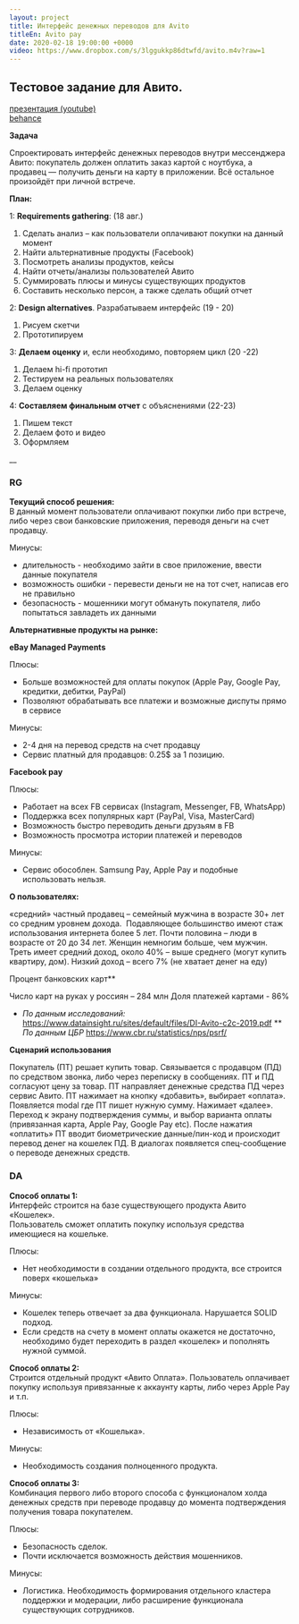 ```yaml
---
layout: project
title: Интерфейс денежных переводов для Avito
titleEn: Avito pay
date: 2020-02-18 19:00:00 +0000
video: https://www.dropbox.com/s/3lggukkp86dtwfd/avito.m4v?raw=1
---
```


## <span class="mark">Тестовое задание для Авито.</span>

[презентация (youtube)](https://www.youtube.com/watch?v=I03_lIDUIZU&feature=youtu.be)  
[behance](https://www.behance.net/gallery/115104197/Avitopay-designing-interface-for-money-transfers?tracking_source=for_you_feed_user_published)

**Задача**

Спроектировать интерфейс денежных переводов внутри мессенджера Авито: 
покупатель должен оплатить заказ картой с ноутбука, а продавец — получить деньги на карту в приложении. Всё остальное произойдёт при личной встрече.

**План:**

1: **Requirements gathering**: (18 авг.)
1. Сделать анализ – как пользователи оплачивают покупки на данный момент
2. Найти альтернативные продукты (Facebook)
3. Посмотреть анализы продуктов, кейсы 
4. Найти отчеты/анализы пользователей Авито
5. Суммировать плюсы и минусы существующих продуктов
6. Составить несколько персон, а также сделать общий отчет  

2: **Design alternatives**. Разрабатываем интерфейс (19 - 20)
1. Рисуем скетчи
2. Прототипируем

3: **Делаем оценку** и, если необходимо, повторяем цикл (20 -22)  
1. Делаем hi-fi прототип
2. Тестируем на реальных пользователях
3. Делаем оценку

4: **Составляем финальным отчет** с объяснениями (22-23)  
1. Пишем текст
2. Делаем фото и видео
3. Оформляем

__

### RG

**Текущий способ решения:**  
В данный момент пользователи оплачивают покупки либо при встрече, либо через свои банковские приложения, переводя деньги на счет продавцу. 

Минусы:  
* длительность - необходимо зайти в свое приложение, ввести данные покупателя
* возможность ошибки - перевести деньги не на тот счет, написав его не правильно
* безопасность - мошенники могут обмануть покупателя, либо попытаться завладеть их данными


**Альтернативные продукты на рынке:**

**eBay Managed Payments**  

Плюсы:  
* Больше возможностей для оплаты покупок (Apple Pay, Google Pay, кредитки, дебитки, PayPal)
* Позволяют обрабатывать все платежи и возможные диспуты прямо в сервисе

Минусы:
* 2-4 дня на перевод средств на счет продавцу
* Сервис платный для продавцов: 0.25$ за 1 позицию.

**Facebook pay**

Плюсы:
* Работает на всех FB сервисах (Instagram, Messenger, FB, WhatsApp)
* Поддержка всех популярных карт (PayPal, Visa, MasterCard)
* Возможность быстро переводить деньги друзьям в FB
* Возможность просмотра истории платежей и переводов

Минусы:
* Сервис обособлен. Samsung Pay, Apple Pay и подобные использовать нельзя.


**О пользователях:**

«средний» частный продавец – семейный мужчина в возрасте 30+ лет со средним уровнем дохода. 
Подавляющее большинство имеют стаж использования интернета более 5 лет.
Почти половина – люди в возрасте от 20 до 34 лет.
Женщин немногим больше, чем мужчин.
Треть имеет средний доход, около 40% – выше среднего (могут купить квартиру, дом). Низкий доход – всего 7% (не хватает денег на еду)

Процент банковских карт\**

Число карт на руках у россиян  – 284 млн
Доля платежей картами - 86%

* _По данным исследований:_
https://www.datainsight.ru/sites/default/files/DI-Avito-c2c-2019.pdf
** _По данным ЦБР_
https://www.cbr.ru/statistics/nps/psrf/

**Сценарий использования**

Покупатель (ПТ) решает купить товар. Связывается с продавцом (ПД) по средством звонка, либо через переписку в сообщениях. ПТ и ПД согласуют цену за товар. ПТ направляет денежные средства ПД через сервис Авито. ПТ нажимает на кнопку «добавить», выбирает «оплата». Появляется modal где ПТ пишет нужную сумму. Нажимает «далее». Переход к экрану подтверждения суммы, и выбор варианта оплаты (привязанная карта, Apple Pay, Google Pay etc). После нажатия «оплатить» ПТ вводит биометрические данные/пин-код и происходит перевод денег на кошелек ПД. В диалогах появляется спец-сообщение о переводе денежных средств.  


### DA

**Способ оплаты 1:**  
Интерфейс строится на базе существующего продукта Авито «Кошелек».  
Пользователь сможет оплатить покупку используя средства имеющиеся на кошельке. 

Плюсы:
* Нет необходимости в создании отдельного продукта, все строится поверх «кошелька»

Минусы:
* Кошелек теперь отвечает за два функционала. Нарушается SOLID подход.
* Если средств на счету в момент оплаты окажется не достаточно, необходимо будет переходить в раздел «кошелек» и пополнять нужной суммой.

**Способ оплаты 2:**  
Строится отдельный продукт «Авито Оплата». Пользователь оплачивает покупку используя привязанные к аккаунту карты, либо через Apple Pay и т.п.

Плюсы:
* Независимость от «Кошелька».  

Минусы:
* Необходимость создания полноценного продукта. 

**Способ оплаты 3:**  
Комбинация первого либо второго способа с функционалом холда денежных средств при переводе продавцу до момента подтверждения получения товара покупателем. 

Плюсы:
* Безопасность сделок. 
* Почти исключается возможность действия мошенников.

Минусы:
* Логистика. Необходимость формирования отдельного кластера поддержки и модерации, либо расширение функционала существующих сотрудников.

